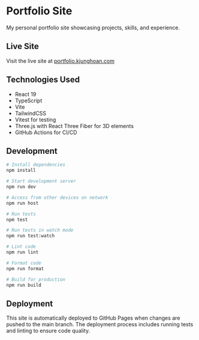 # Portfolio Site

My personal portfolio site showcasing projects, skills, and experience.

## Live Site

Visit the live site at [portfolio.kjunghoan.com](https://portfolio.kjunghoan.com)

## Technologies Used

- React 19
- TypeScript
- Vite
- TailwindCSS
- Vitest for testing
- Three.js with React Three Fiber for 3D elements
- GitHub Actions for CI/CD

## Development

```bash
# Install dependencies
npm install

# Start development server
npm run dev

# Access from other devices on network
npm run host

# Run tests
npm test

# Run tests in watch mode
npm run test:watch

# Lint code
npm run lint

# Format code
npm run format

# Build for production
npm run build
```

## Deployment

This site is automatically deployed to GitHub Pages when changes are pushed to the main branch. The deployment process includes running tests and linting to ensure code quality.
